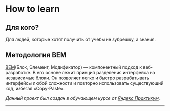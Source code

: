 # How to learn



## Для кого?

Для людей, которые хотят получить от учебы не зубрешку, а знания.



##  Методология BEM

[BEM](https://ru.bem.info/methodology/)(Блок, Элемент, Модификатор) — компонентный подход к веб-разработке. В его основе лежит принцип разделения интерфейса на независимые блоки. Он позволяет легко и быстро разрабатывать интерфейсы любой сложности и повторно использовать существующий код, избегая «Copy-Paste».

*Данный проект был создан в обучающем курсе от [Яндекс Практикум](https://practicum.yandex.ru/).*


---
